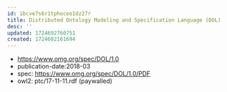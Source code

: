 ```yaml
---
id: ibcve7s6r1tphoceo1dz27r
title: Distributed Ontology Modeling and Specification Language (DOL)
desc: ''
updated: 1724692760751
created: 1724602161694
---
```


- https://www.omg.org/spec/DOL/1.0
- publication-date:2018-03
- spec: https://www.omg.org/spec/DOL/1.0/PDF
- owl2:  	ptc/17-11-11.rdf (paywalled)

